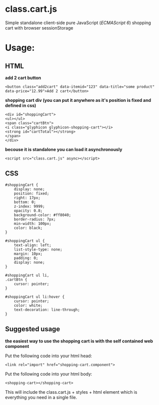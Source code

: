 # class.cart.js
Simple standalone client-side pure JavaScript (*ECMAScript 6*) shopping cart with browser sessionStorage

# Usage:
## HTML
**add 2 cart button**
```
<button class="add2cart" data-itemid="123" data-title="some product" data-price="12.99">Add 2 cart</button> 
```
**shopping cart div (you can put it anywhere as it's position is fixed and defined in css)**
```
<div id="shoppingCart">
<ul></ul>
<span class="cartBtn">
<i class="glyphicon glyphicon-shopping-cart"></i>
<strong id="cartTotal"></strong>
</span>
</div>
```
**becouse it is standalone you can load it asynchronously**
```
<script src="class.cart.js" async></script>
```
## CSS
```
#shoppingCart {
    display: none;
    position: fixed;
    right: 17px;
    bottom: 0;
    z-index: 9999;
    opacity: 0.8;
    background-color: #ff8040;
    border-radius: 7px;
    min-width: 100px;
    color: black;
}

#shoppingCart ul {
    text-align: left;
    list-style-type: none;
    margin: 10px;
    padding: 0;
    display: none;
}

#shoppingCart ul li,
.cartBtn {
    cursor: pointer;
}

#shoppingCart ul li:hover {
    cursor: pointer;
    color: white;
    text-decoration: line-through;
}
```
## Suggested usage
**the easiest way to use the shopping cart is with the self contained web component**

Put the following code into your html head:
```
<link rel="import" href="shopping-cart.component">
```
Put the following code into your html body:
```
<shopping-cart></shopping-cart>
```
This will include the class.cart.js + styles + html element which is everything you need in a single file.

